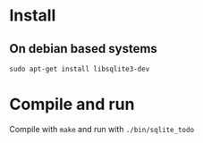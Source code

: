 # Install

## On debian based systems
```
sudo apt-get install libsqlite3-dev
```


# Compile and run

Compile with `make` and run with `./bin/sqlite_todo`

